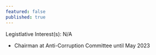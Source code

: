```yaml
---
featured: false
published: true
---
```

Legistlative Interest(s): N/A

* Chairman at Anti-Corruption Committee until May 2023
